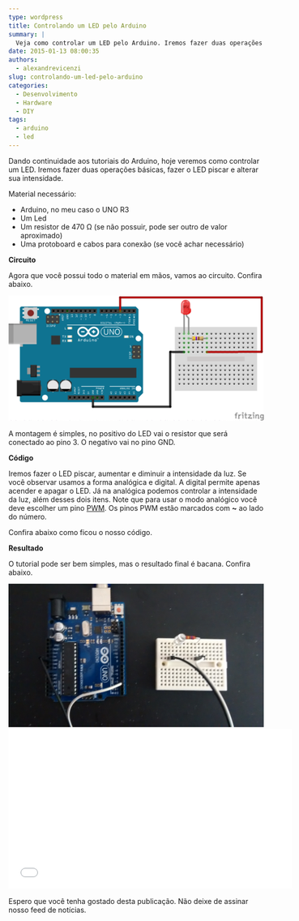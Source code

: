 ```yaml
---
type: wordpress
title: Controlando um LED pelo Arduino
summary: |
  Veja como controlar um LED pelo Arduino. Iremos fazer duas operações básicas, fazer o LED piscar e alterar sua intensidade.
date: 2015-01-13 08:00:35
authors:
  - alexandrevicenzi
slug: controlando-um-led-pelo-arduino
categories:
  - Desenvolvimento
  - Hardware
  - DIY
tags:
  - arduino
  - led
---
```


Dando continuidade aos tutoriais do Arduino, hoje veremos como controlar um LED. Iremos fazer duas operações básicas, fazer o LED piscar e alterar sua intensidade.

Material necessário:
<ul>
	<li>Arduino, no meu caso o UNO R3</li>
	<li>Um Led</li>
	<li>Um resistor de 470 Ω (se não possuir, pode ser outro de valor aproximado)</li>
	<li>Uma protoboard e cabos para conexão (se você achar necessário)</li>
</ul>
<strong>Circuito</strong>

Agora que você possui todo o material em mãos, vamos ao circuito. Confira abaixo.

<img src="/images/wp-content/uploads/2015/01/led_bb.png" alt="Led" />

A montagem é simples, no positivo do LED vai o resistor que será conectado ao pino 3. O negativo vai no pino GND.

<strong>Código</strong>

Iremos fazer o LED piscar, aumentar e diminuir a intensidade da luz. Se você observar usamos a forma analógica e digital. A digital permite apenas acender e apagar o LED. Já na analógica podemos controlar a intensidade da luz, além desses dois itens. Note que para usar o modo analógico você deve escolher um pino <a href="http://arduino.cc/en/Tutorial/PWM">PWM</a>. Os pinos PWM estão marcados com <strong>~</strong> ao lado do número.

Confira abaixo como ficou o nosso código.

<script src="//gistfy-app.herokuapp.com/github/ButecoOpenSource/arduino-led/exemplo.ino" type="text/javascript"></script>

<strong>Resultado</strong>

O tutorial pode ser bem simples, mas o resultado final é bacana. Confira abaixo.

<img src="/images/wp-content/uploads/2015/01/resultado_led.jpg" alt="circuito" />

<iframe src="//www.youtube.com/embed/dziQ01-WtdA" width="560" height="315" frameborder="0" allowfullscreen="allowfullscreen"></iframe>

Espero que você tenha gostado desta publicação. Não deixe de assinar nosso feed de notícias.

